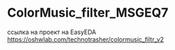 # ColorMusic_filter_MSGEQ7
ссылка на проект на EasyEDA https://oshwlab.com/technotrasher/colormusic_filtr_v2
